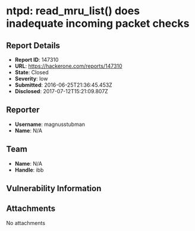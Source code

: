 # ntpd: read_mru_list() does inadequate incoming packet checks

## Report Details
- **Report ID**: 147310
- **URL**: https://hackerone.com/reports/147310
- **State**: Closed
- **Severity**: low
- **Submitted**: 2016-06-25T21:36:45.453Z
- **Disclosed**: 2017-07-12T15:21:09.807Z

## Reporter
- **Username**: magnusstubman
- **Name**: N/A

## Team
- **Name**: N/A
- **Handle**: ibb

## Vulnerability Information


## Attachments
No attachments
